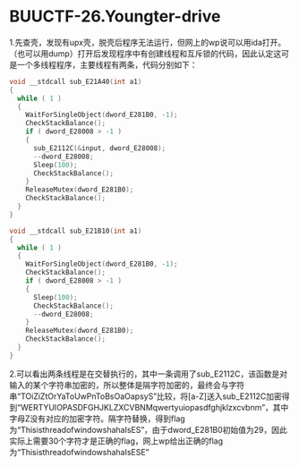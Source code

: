 # BUUCTF-26.Youngter-drive

1.先查壳，发现有upx壳，脱壳后程序无法运行，但网上的wp说可以用ida打开。（也可以用dump）打开后发现程序中有创建线程和互斥锁的代码，因此认定这可是一个多线程程序，主要线程有两条，代码分别如下：

```c
void __stdcall sub_E21A40(int a1)
{
  while ( 1 )
  {
    WaitForSingleObject(dword_E281B0, -1);
    CheckStackBalance();
    if ( dword_E28008 > -1 )
    {
      sub_E2112C(&input, dword_E28008);
      --dword_E28008;
      Sleep(100);
      CheckStackBalance();
    }
    ReleaseMutex(dword_E281B0);
    CheckStackBalance();
  }
}
```

```c
void __stdcall sub_E21B10(int a1)
{
  while ( 1 )
  {
    WaitForSingleObject(dword_E281B0, -1);
    CheckStackBalance();
    if ( dword_E28008 > -1 )
    {
      Sleep(100);
      CheckStackBalance();
      --dword_E28008;
    }
    ReleaseMutex(dword_E281B0);
    CheckStackBalance();
  }
}
```

2.可以看出两条线程是在交替执行的，其中一条调用了sub_E2112C，该函数是对输入的某个字符串加密的，所以整体是隔字符加密的，最终会与字符串“TOiZiZtOrYaToUwPnToBsOaOapsyS”比较，将[a-Z]送入sub_E2112C加密得到“WERTYUIOPASDFGHJKLZXCVBNMqwertyuiopasdfghjklzxcvbnm”，其中字母Z没有对应的加密字符。隔字符替换，得到flag为“ThisisthreadofwindowshahaIsES”，由于dword_E281B0初始值为29，因此实际上需要30个字符才是正确的flag，网上wp给出正确的flag为“ThisisthreadofwindowshahaIsESE”